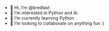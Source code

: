 - 👋 Hi, I’m @bredlast
- 👀 I’m interested in Python and Ai
- 🌱 I’m currently learning Python 
- 💞️ I’m looking to collaborate on anything fun :)

<!---
bredlast/bredlast is a ✨ special ✨ repository because its `README.md` (this file) appears on your GitHub profile.
You can click the Preview link to take a look at your changes.
--->
